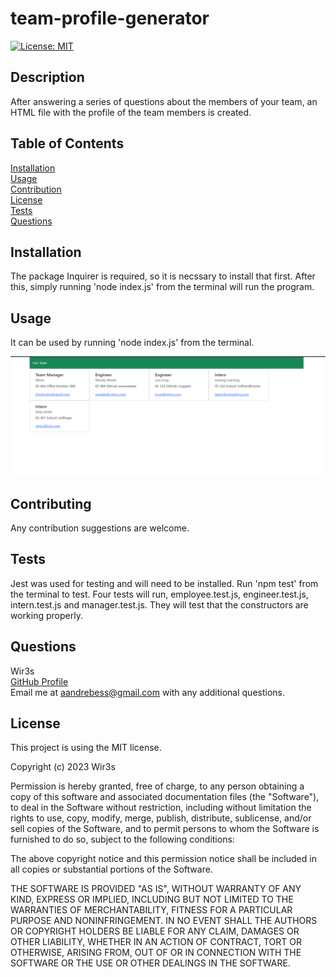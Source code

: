 # team-profile-generator
  [![License: MIT](https://img.shields.io/badge/License-MIT-yellow.svg)](https://opensource.org/licenses/MIT)

## Description
  After answering a series of questions about the members of your team, an HTML file with the profile of the team members is created.

## Table of Contents
  [Installation](#installation)  
  [Usage](#usage)  
  [Contribution](#contribution)  
  [License](#license)  
  [Tests](#tests)  
  [Questions](#questions)

## Installation
  The package Inquirer is required, so it is necssary to install that first. After this, simply running 'node index.js' from the terminal will run the program.

## Usage
  It can be used by running 'node index.js' from the terminal.
  
  ![Screenshot1](./images/team-gen-sc1.png)
  

## Contributing
  Any contribution suggestions are welcome.

## Tests
  Jest was used for testing and will need to be installed. Run 'npm test' from the terminal to test. Four tests will run, employee.test.js, engineer.test.js, intern.test.js and manager.test.js. They will test that the constructors are working properly.

## Questions
  Wir3s  
  [GitHub Profile](https://github.com/Wir3s)  
  Email me at aandrebess@gmail.com with any additional questions.

## License
  This project is using the MIT license.
  
Copyright (c) 2023 Wir3s

Permission is hereby granted, free of charge, to any person obtaining a copy of this software and associated documentation files (the "Software"), to deal in the Software without restriction, including without limitation the rights to use, copy, modify, merge, publish, distribute, sublicense, and/or sell copies of the Software, and to permit persons to whom the Software is furnished to do so, subject to the following conditions:

The above copyright notice and this permission notice shall be included in all copies or substantial portions of the Software.

THE SOFTWARE IS PROVIDED "AS IS", WITHOUT WARRANTY OF ANY KIND, EXPRESS OR IMPLIED, INCLUDING BUT NOT LIMITED TO THE WARRANTIES OF MERCHANTABILITY, FITNESS FOR A PARTICULAR PURPOSE AND NONINFRINGEMENT. IN NO EVENT SHALL THE AUTHORS OR COPYRIGHT HOLDERS BE LIABLE FOR ANY CLAIM, DAMAGES OR OTHER LIABILITY, WHETHER IN AN ACTION OF CONTRACT, TORT OR OTHERWISE, ARISING FROM, OUT OF OR IN CONNECTION WITH THE SOFTWARE OR THE USE OR OTHER DEALINGS IN THE SOFTWARE.
